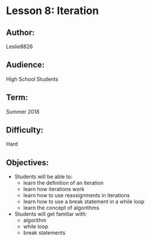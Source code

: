 
# Lesson 8: Iteration
## Author: 
Leslie8826

## Audience: 
High School Students

## Term:
Summer 2018

## Difficulty: 
Hard

## Objectives: 
 - Students will be able to:
     * learn the definition of an iteration
     * learn how iterations work
     * learn how to use reassignments in iterations
     * learn how to use a break statement in a while loop
     * learn the concept of algorithms
 - Students will get familiar with:
     * algorithm
     * while loop
     * break statements

